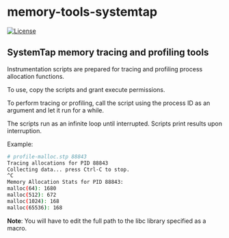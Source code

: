 # memory-tools-systemtap
[![License](https://img.shields.io/badge/License-BSD%203--Clause-blue.svg)](https://github.com/yvoinov/memory-tools-systemtap/blob/master/LICENSE)

## SystemTap memory tracing and profiling tools

Instrumentation scripts are prepared for tracing and profiling process allocation functions.

To use, copy the scripts and grant execute permissions.

To perform tracing or profiling, call the script using the process ID as an argument and let it run for a while.

The scripts run as an infinite loop until interrupted. Scripts print results upon interruption.

Example:

```sh
# profile-malloc.stp 88843
Tracing allocations for PID 88843
Collecting data... press Ctrl-C to stop.
^C
Memory Allocation Stats for PID 88843:
malloc(64): 1680
malloc(512): 672
malloc(1024): 168
malloc(65536): 168
```

**Note**: You will have to edit the full path to the libc library specified as a macro.